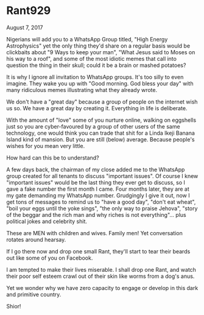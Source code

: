 # Rant929



August 7, 2017

Nigerians will add you to a WhatsApp Group titled, "High Energy Astrophysics" yet the only thing they'd share on a regular basis would be clickbaits about "9 Ways to keep your man", "What Jesus said to Moses on his way to a roof", and some of the most idiotic memes that call into question the thing in their skull; could it be a brain or mashed potatoes?

It is why I ignore all invitation to WhatsApp groups. It's too silly to even imagine. They wake you up with "Good morning. God bless your day" with many ridiculous memes illustrating what they already wrote.

We don't have a "great day" because a group of people on the internet wish us so. We have a great day by creating it. Everything in life is deliberate. 

With the amount of "love" some of you nurture online, walking on eggshells just so you are cyber-favoured by a group of other users of the same technology, one would think you can trade that shit for a Linda Ikeji Banana Island kind of mansion. But you are still (below) average. Because people's wishes for you mean very little. 

How hard can this be to understand? 

A few days back, the chairman of my close added me to the WhatsApp group created for all tenants to discuss "important issues". Of course I knew "important issues" would be the last thing they ever get to discuss, so I gave a fake number the first month I came. Four months later, they are at my gate demanding my WhatsApp number. Grudgingly I give it out, now I get tons of messages to remind us to "have a good day", "don't eat wheat", "boil your eggs until the yoke sings", "the only way to praise Jehova", "story of the beggar and the rich man and why riches is not everything"... plus political jokes and celebrity shit. 

These are MEN with children and wives. Family men! Yet conversation rotates around hearsay.

If I go there now and drop one small Rant, they'll start to tear their beards out like some of you on Facebook. 

I am tempted to make their lives miserable. I shall drop one Rant, and watch their poor self esteem crawl out of their skin like worms from a dog's anus. 

Yet we wonder why we have zero capacity to engage or develop in this dark and primitive country.

Shior!
